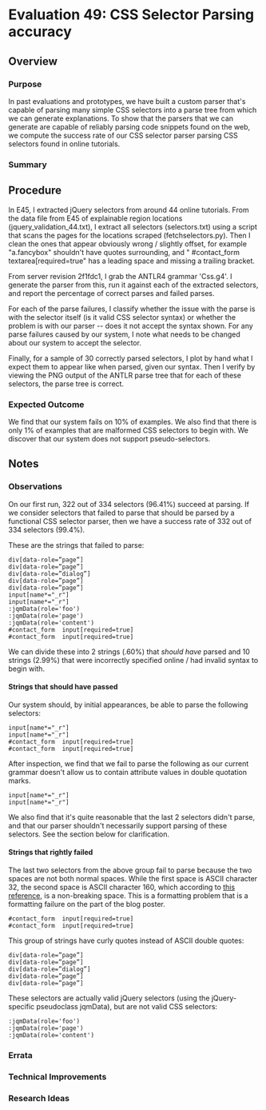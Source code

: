 # Evaluation 49: CSS Selector Parsing accuracy

## Overview

### Purpose

In past evaluations and prototypes, we have built a custom parser that's capable of parsing many simple CSS selectors into a parse tree from which we can generate explanations.  To show that the parsers that we can generate are capable of reliably parsing code snippets found on the web, we compute the success rate of our CSS selector parser parsing CSS selectors found in online tutorials.

### Summary

## Procedure

In E45, I extracted jQuery selectors from around 44 online tutorials.  From the data file from E45 of explainable region locations (jquery_validation\_44.txt), I extract all selectors (selectors.txt) using a script that scans the pages for the locations scraped (fetchselectors.py).  Then I clean the ones that appear obviously wrong / slightly offset, for example "a.fancybox" shouldn't have quotes surrounding, and " #contact\_form textarea[required=true" has a leading space and missing a trailing bracket.

From server revision 2f1fdc1, I grab the ANTLR4 grammar 'Css.g4'.  I generate the parser from this, run it against each of the extracted selectors, and report the percentage of correct parses and failed parses.

For each of the parse failures, I classify whether the issue with the parse is with the selector itself (is it valid CSS selector syntax) or whether the problem is with our parser -- does it not accept the syntax shown.  For any parse failures caused by our system, I note what needs to be changed about our system to accept the selector.

Finally, for a sample of 30 correctly parsed selectors, I plot by hand what I expect them to appear like when parsed, given our syntax.  Then I verify by viewing the PNG output of the ANTLR parse tree that for each of these selectors, the parse tree is correct.

### Expected Outcome

We find that our system fails on 10% of examples.  We also find that there is only 1% of examples that are malformed CSS selectors to begin with.  We discover that our system does not support pseudo-selectors.

## Notes

### Observations

On our first run, 322 out of 334 selectors (96.41%) succeed at parsing.  If we consider selectors that failed to parse that should be parsed by a functional CSS selector parser, then we have a success rate of 332 out of 334 selectors (99.4%).

These are the strings that failed to parse:

    div[data-role=”page”]
    div[data-role=”page”]
    div[data-role=”dialog”]
    div[data-role=”page”]
    div[data-role=”page”]
    input[name*="_r"]
    input[name*="_r"]
    :jqmData(role='foo')
    :jqmData(role='page')
    :jqmData(role='content')
    #contact_form  input[required=true]
    #contact_form  input[required=true]

We can divide these into 2 strings (.60%) that *should have* parsed and 10 strings (2.99%) that were incorrectly specified online / had invalid syntax to begin with.

#### Strings that should have passed

Our system should, by initial appearances, be able to parse the following selectors:

    input[name*="_r"]
    input[name*="_r"]
    #contact_form  input[required=true]
    #contact_form  input[required=true]

After inspection, we find that we fail to parse the following as our current grammar doesn't allow us to contain attribute values in double quotation marks.

    input[name*="_r"]
    input[name*="_r"]

We also find that it's quite reasonable that the last 2 selectors didn't parse, and that our parser shouldn't necessarily support parsing of these selectors.  See the section below for clarification.

#### Strings that rightly failed

The last two selectors from the above group fail to parse because the two spaces are not both normal spaces.  While the first space is ASCII character 32, the second space is ASCII character 160, which according to [this reference](http://www.ascii.cl/htmlcodes.htm), is a non-breaking space.  This is a formatting problem that is a formatting failure on the part of the blog poster.

    #contact_form  input[required=true]
    #contact_form  input[required=true]

This group of strings have curly quotes instead of ASCII double quotes:

    div[data-role=”page”]
    div[data-role=”page”]
    div[data-role=”dialog”]
    div[data-role=”page”]
    div[data-role=”page”]

These selectors are actually valid jQuery selectors (using the jQuery-specific pseudoclass jqmData), but are not valid CSS selectors:

    :jqmData(role='foo')
    :jqmData(role='page')
    :jqmData(role='content')

### Errata

### Technical Improvements

### Research Ideas
 
